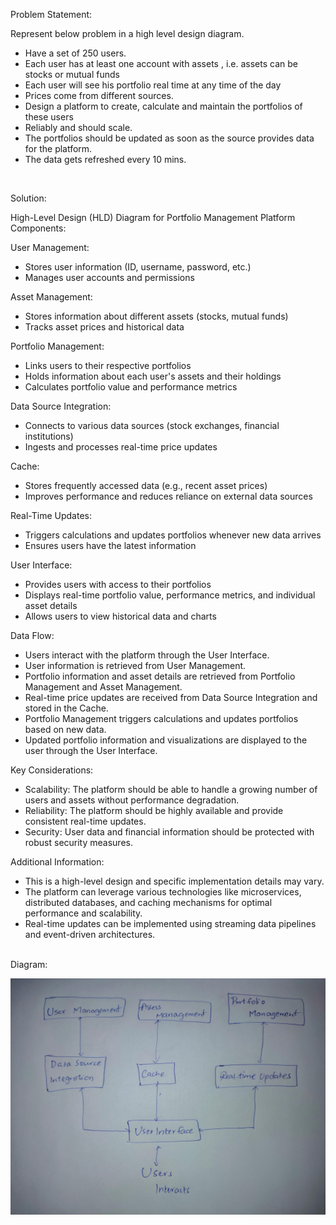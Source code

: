 Problem Statement:

Represent below problem in a high level design diagram.

- Have a set of 250 users.
- Each user has at least one account with assets , i.e. assets can be stocks or mutual
  funds
-  Each user will see his portfolio real time at any time of the day
- Prices come from different sources.
- Design a platform to create, calculate and maintain the portfolios of these users
- Reliably and should scale.
-  The portfolios should be updated as soon as the source provides data for the
   platform.
-  The data gets refreshed every 10 mins.

<br/>

Solution:

High-Level Design (HLD) Diagram for Portfolio Management Platform Components:

User Management:
- Stores user information (ID, username, password, etc.)
- Manages user accounts and permissions

Asset Management:
- Stores information about different assets (stocks, mutual funds)
- Tracks asset prices and historical data

Portfolio Management:
- Links users to their respective portfolios
- Holds information about each user's assets and their holdings
- Calculates portfolio value and performance metrics

Data Source Integration:
- Connects to various data sources (stock exchanges, financial institutions)
- Ingests and processes real-time price updates

Cache:
- Stores frequently accessed data (e.g., recent asset prices)
- Improves performance and reduces reliance on external data sources

Real-Time Updates:
- Triggers calculations and updates portfolios whenever new data arrives
- Ensures users have the latest information

User Interface:
- Provides users with access to their portfolios
- Displays real-time portfolio value, performance metrics, and individual asset details
- Allows users to view historical data and charts

Data Flow:
- Users interact with the platform through the User Interface.
- User information is retrieved from User Management.
- Portfolio information and asset details are retrieved from Portfolio Management and Asset Management.
- Real-time price updates are received from Data Source Integration and stored in the Cache.
- Portfolio Management triggers calculations and updates portfolios based on new data.
- Updated portfolio information and visualizations are displayed to the user through the User Interface.

Key Considerations:
- Scalability: The platform should be able to handle a growing number of users and assets without performance degradation.
- Reliability: The platform should be highly available and provide consistent real-time updates.
- Security: User data and financial information should be protected with robust security measures.

Additional Information:
- This is a high-level design and specific implementation details may vary.
- The platform can leverage various technologies like microservices, distributed databases, and caching mechanisms for optimal performance and     scalability.
- Real-time updates can be implemented using streaming data pipelines and event-driven architectures.

<br/>
Diagram:

![alt text](<HLD diagram.jpg>)